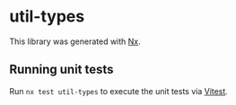 # util-types

This library was generated with [Nx](https://nx.dev).

## Running unit tests

Run `nx test util-types` to execute the unit tests via [Vitest](https://vitest.dev/).
